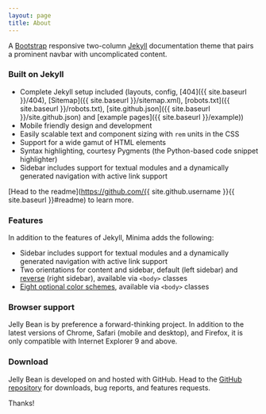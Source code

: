 ```yaml
---
layout: page
title: About
---
```


A [Bootstrap](http://getbootstrap.com) responsive two-column [Jekyll](http://jekyllrb.com) documentation theme that pairs a prominent navbar with uncomplicated content.


### Built on Jekyll

* Complete Jekyll setup included (layouts, config, [404]({{ site.baseurl }}/404), [Sitemap]({{ site.baseurl }}/sitemap.xml), [robots.txt]({{ site.baseurl }}/robots.txt), [site.github.json]({{ site.baseurl }}/site.github.json) and [example pages]({{ site.baseurl }}/example))
* Mobile friendly design and development
* Easily scalable text and component sizing with `rem` units in the CSS
* Support for a wide gamut of HTML elements
* Syntax highlighting, courtesy Pygments (the Python-based code snippet highlighter)
* Sidebar includes support for textual modules and a dynamically generated navigation with active link support

[Head to the readme](https://github.com/{{ site.github.username }}{{ site.baseurl }}#readme) to learn more.


### Features

In addition to the features of Jekyll, Minima adds the following:

* Sidebar includes support for textual modules and a dynamically generated navigation with active link support
* Two orientations for content and sidebar, default (left sidebar) and [reverse](https://github.com/RhymeTek/Minima#reverse-layout) (right sidebar), available via `<body>` classes
* [Eight optional color schemes](https://github.com/RhymeTek/Minima#themes), available via `<body>` classes

### Browser support

Jelly Bean is by preference a forward-thinking project. In addition to the latest versions of Chrome, Safari (mobile and desktop), and Firefox, it is only compatible with Internet Explorer 9 and above.

### Download

Jelly Bean is developed on and hosted with GitHub. Head to the <a href="https://github.com/{{ site.github.username }}{{ site.baseurl }}">GitHub repository</a> for downloads, bug reports, and features requests.

Thanks!